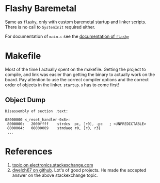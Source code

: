 # Flashy Baremetal
Same as `flashy`, only with custom baremetal startup and linker scripts. There is no call to `SystemInit` required either.

For documentation of `main.c` see the [documentation of `flashy`](https://github.com/starsheriff/ST-Nucleo-F303RE/tree/master/flashy)


# Makefile
Most of the time I actually spent on the makefile. Getting the project to compile, and link was easier than getting the binary to actually work on the board. Pay attention to use the correct compiler options and the correct order of objects in the linker. `startup.o` has to come first!

## Object Dump

```
Disassembly of section .text:

08000000 <_reset_handler-0x8>:
 8000000:	2000ffff 	strdcs	pc, [r0], -pc	; <UNPREDICTABLE>
 8000004:	08000009 	stmdaeq	r0, {r0, r3}
 ...
```

# References
1. [topic on electronics.stackexchange.com](http://electronics.stackexchange.com/questions/30736/stm32f2-makefile-linker-script-and-start-up-file-combination-without-commercia)
2. [dwelch67 on github](https://github.com/dwelch67/stm32f4d). Lot's of good projects. He made the accepted answer on the above stackexchange topic.
